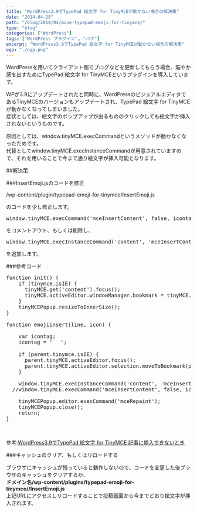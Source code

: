 ```yaml
---
title: "WordPress3.9でTypePad 絵文字 for TinyMCEが動かない場合の解決策"
date: "2014-04-28"
path: "/blog/2014/04/move-typepad-emoji-for-tinymce/"
type: "blog"
categories: ["WordPress"]
tags: ["WordPress プラグイン", "バグ"]
excerpt: "WordPress3.9でTypePad 絵文字 for TinyMCEが動かない場合の解決策"
ogp: "./ogp.png"
---
```


WordPressを用いてクライアント側でブログなどを更新してもらう場合、賑やか感を出すためにTypePad 絵文字 for TinyMCEというプラグインを導入しています。

WPが3.9にアップデートされたと同時に、WordPressのビジュアルエディタであるTinyMCEのバージョンもアップデートされ、TypePad 絵文字 for TinyMCEが動かなくなってしまいました。  
症状としては、絵文字のポップアップが出るもののクリックしても絵文字が挿入されないというものです。

原因としては、window.tinyMCE.execCommandというメソッドが動かなくなったためです。  
代替としてwindow.tinyMCE.execInstanceCommandが用意されていますので、それを用いることで今まで通り絵文字が挿入可能となります。

##解決策

###InsertEmoji.jsのコードを修正

/wp-content/plugin/typepad-emoji-for-tinymce/InsertEmoji.js

のコードを少し修正します。

<pre>
window.tinyMCE.execCommand('mceInsertContent', false, icontag);
</pre>
をコメントアウト、もしくは削除し、

<pre>
window.tinyMCE.execInstanceCommand('content', 'mceInsertContent', false, icontag);
</pre>

を追加します。

###参考コード

<pre>
function init() {
    if (tinymce.isIE) {
      tinyMCE.get('content').focus();
      tinyMCE.activeEditor.windowManager.bookmark = tinyMCE.activeEditor.selection.getBookmark();
    }
	tinyMCEPopup.resizeToInnerSize();
}

function emojiinsert(line, icon) {

	var icontag;
	icontag = '<img src="'+tpademojidomain+'icons/'+line+'/'+icon+'" width="16" height="16" style="margin-left:3px; margin-right:3px; vertical-align:middle;">';

    if (parent.tinymce.isIE) {
      parent.tinyMCE.activeEditor.focus();
      parent.tinyMCE.activeEditor.selection.moveToBookmark(parent.tinymce.EditorManager.activeEditor.windowManager.bookmark);
    }

	window.tinyMCE.execInstanceCommand('content', 'mceInsertContent', false, icontag);
  //window.tinyMCE.execCommand('mceInsertContent', false, icontag);

	tinyMCEPopup.editor.execCommand('mceRepaint');
	tinyMCEPopup.close();
	return;
}


</pre>

参考:<a href="http://qiita.com/nakakaz11/items/f018c30fa0df5b4bc6d4" target="_blank">WordPress3.9でTypePad 絵文字 for TinyMCE 記事に挿入できないとき</a>

###キャッシュのクリア、もしくはリロードする

ブラウザにキャッシュが残っていると動作しないので、コードを変更した後ブラウザのキャッシュをクリアするか、  
**ドメイン名/wp-content/plugins/typepad-emoji-for-tinymce//InsertEmoji.js**  
上記URLにアクセスしリロードすることで投稿画面から今までどおり絵文字が挿入されます。
